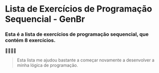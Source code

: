 # Lista de Exercícios de Programação Sequencial - GenBr

### Esta é a lista de exercícios de programação sequencial, que contém 8 exercícios. 

👨‍💻👩‍💻 

> Esta lista me ajudou bastante a começar novamente a desenvolver a minha lógica de programação. 

```portugol
```
